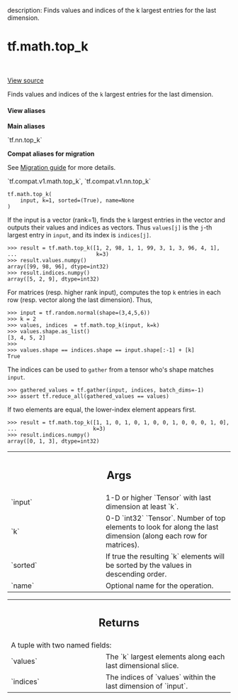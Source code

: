 description: Finds values and indices of the k largest entries for the last dimension.

<div itemscope itemtype="http://developers.google.com/ReferenceObject">
<meta itemprop="name" content="tf.math.top_k" />
<meta itemprop="path" content="Stable" />
</div>

# tf.math.top_k

<!-- Insert buttons and diff -->

<table class="tfo-notebook-buttons tfo-api nocontent" align="left">

</table>

<a target="_blank" href="/code/stable/tensorflow/python/ops/nn_ops.py">View source</a>



Finds values and indices of the `k` largest entries for the last dimension.

<section class="expandable">
  <h4 class="showalways">View aliases</h4>
  <p>
<b>Main aliases</b>
<p>`tf.nn.top_k`</p>

<b>Compat aliases for migration</b>
<p>See
<a href="https://www.tensorflow.org/guide/migrate">Migration guide</a> for
more details.</p>
<p>`tf.compat.v1.math.top_k`, `tf.compat.v1.nn.top_k`</p>
</p>
</section>

<pre class="devsite-click-to-copy prettyprint lang-py tfo-signature-link">
<code>tf.math.top_k(
    input, k=1, sorted=(True), name=None
)
</code></pre>



<!-- Placeholder for "Used in" -->

If the input is a vector (rank=1), finds the `k` largest entries in the vector
and outputs their values and indices as vectors.  Thus `values[j]` is the
`j`-th largest entry in `input`, and its index is `indices[j]`.

```
>>> result = tf.math.top_k([1, 2, 98, 1, 1, 99, 3, 1, 3, 96, 4, 1],
...                         k=3)
>>> result.values.numpy()
array([99, 98, 96], dtype=int32)
>>> result.indices.numpy()
array([5, 2, 9], dtype=int32)
```

For matrices (resp. higher rank input), computes the top `k` entries in each
row (resp. vector along the last dimension).  Thus,

```
>>> input = tf.random.normal(shape=(3,4,5,6))
>>> k = 2
>>> values, indices  = tf.math.top_k(input, k=k)
>>> values.shape.as_list()
[3, 4, 5, 2]
>>>
>>> values.shape == indices.shape == input.shape[:-1] + [k]
True
```

The indices can be used to `gather` from a tensor who's shape matches `input`.

```
>>> gathered_values = tf.gather(input, indices, batch_dims=-1)
>>> assert tf.reduce_all(gathered_values == values)
```

If two elements are equal, the lower-index element appears first.

```
>>> result = tf.math.top_k([1, 1, 0, 1, 0, 1, 0, 0, 1, 0, 0, 0, 1, 0],
...                        k=3)
>>> result.indices.numpy()
array([0, 1, 3], dtype=int32)
```

<!-- Tabular view -->
 <table class="responsive fixed orange">
<colgroup><col width="214px"><col></colgroup>
<tr><th colspan="2"><h2 class="add-link">Args</h2></th></tr>

<tr>
<td>
`input`
</td>
<td>
1-D or higher `Tensor` with last dimension at least `k`.
</td>
</tr><tr>
<td>
`k`
</td>
<td>
0-D `int32` `Tensor`.  Number of top elements to look for along the last
dimension (along each row for matrices).
</td>
</tr><tr>
<td>
`sorted`
</td>
<td>
If true the resulting `k` elements will be sorted by the values in
descending order.
</td>
</tr><tr>
<td>
`name`
</td>
<td>
Optional name for the operation.
</td>
</tr>
</table>



<!-- Tabular view -->
 <table class="responsive fixed orange">
<colgroup><col width="214px"><col></colgroup>
<tr><th colspan="2"><h2 class="add-link">Returns</h2></th></tr>
<tr class="alt">
<td colspan="2">
A tuple with two named fields:
</td>
</tr>
<tr>
<td>
`values`
</td>
<td>
The `k` largest elements along each last dimensional slice.
</td>
</tr><tr>
<td>
`indices`
</td>
<td>
The indices of `values` within the last dimension of `input`.
</td>
</tr>
</table>


